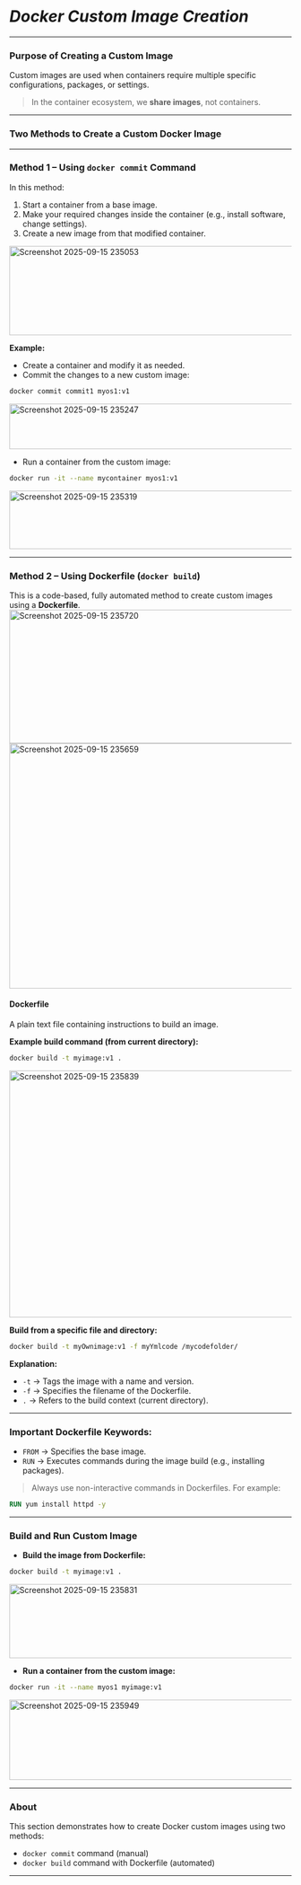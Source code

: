 # *Docker Custom Image Creation*

---

### **Purpose of Creating a Custom Image**

Custom images are used when containers require multiple specific configurations, packages, or settings.

> In the container ecosystem, we **share images**, not containers.

---

### **Two Methods to Create a Custom Docker Image**

---

### **Method 1 – Using `docker commit` Command**

In this method:

1. Start a container from a base image.
2. Make your required changes inside the container (e.g., install software, change settings).
3. Create a new image from that modified container.
<img width="725" height="159" alt="Screenshot 2025-09-15 235053" src="https://github.com/user-attachments/assets/3340716c-4934-4789-9cd0-5f99d4da7c93" />

**Example:**

* Create a container and modify it as needed.
* Commit the changes to a new custom image:

```bash
docker commit commit1 myos1:v1
```
<img width="988" height="81" alt="Screenshot 2025-09-15 235247" src="https://github.com/user-attachments/assets/8241d6d2-2fb8-4a84-9ce1-fed1af725d5d" />

* Run a container from the custom image:

```bash
docker run -it --name mycontainer myos1:v1
```
<img width="887" height="104" alt="Screenshot 2025-09-15 235319" src="https://github.com/user-attachments/assets/89a20dd1-81ce-4ffd-8afc-109bf3e6b688" />

---

### **Method 2 – Using Dockerfile (`docker build`)**

This is a code-based, fully automated method to create custom images using a **Dockerfile**.
<img width="642" height="238" alt="Screenshot 2025-09-15 235720" src="https://github.com/user-attachments/assets/dcee6932-9cb0-40b1-adb9-7a8f198b7022" />
<img width="539" height="437" alt="Screenshot 2025-09-15 235659" src="https://github.com/user-attachments/assets/a69befcf-903c-4fd6-abe9-d2a8797eaa80" />

#### **Dockerfile**

A plain text file containing instructions to build an image.

**Example build command (from current directory):**

```bash
docker build -t myimage:v1 .
```
<img width="1165" height="440" alt="Screenshot 2025-09-15 235839" src="https://github.com/user-attachments/assets/7e4631ba-b225-4d29-b7b9-52e9373ce8bb" />


**Build from a specific file and directory:**

```bash
docker build -t myOwnimage:v1 -f myYmlcode /mycodefolder/
```

**Explanation:**

* `-t` → Tags the image with a name and version.
* `-f` → Specifies the filename of the Dockerfile.
* `.` → Refers to the build context (current directory).

---

### **Important Dockerfile Keywords:**

* `FROM` → Specifies the base image.
* `RUN` → Executes commands during the image build (e.g., installing packages).

> Always use non-interactive commands in Dockerfiles. For example:

```Dockerfile
RUN yum install httpd -y
```

---

### **Build and Run Custom Image**

* **Build the image from Dockerfile:**

```bash
docker build -t myimage:v1 .
```
<img width="790" height="132" alt="Screenshot 2025-09-15 235831" src="https://github.com/user-attachments/assets/5eb8316d-4d9f-4973-a632-5bc65ceab29f" />

* **Run a container from the custom image:**

```bash
docker run -it --name myos1 myimage:v1
```
<img width="1679" height="143" alt="Screenshot 2025-09-15 235949" src="https://github.com/user-attachments/assets/99b03dfc-3d3a-49f9-ab14-c577e39072c5" />


---

### **About**

This section demonstrates how to create Docker custom images using two methods:

* `docker commit` command (manual)
* `docker build` command with Dockerfile (automated)

---

